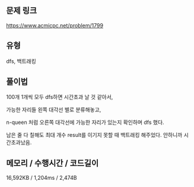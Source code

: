 ## 문제 링크

https://www.acmicpc.net/problem/1799

## 유형

dfs, 백트래킹

## 풀이법

100개 1개씩 모두 dfs하면 시간초과 날 것 같아서,

가능한 자리들 왼쪽 대각선 별로 분류해놓고,

n-queen 처럼 오른쪽 대각선에 가능한 자리가 있는지 확인하며 dfs 했다.

남은 줄 다 칠해도 최대 개수 result를 이기지 못할 때 백트래킹 해주었다. 안하니까 시간초과났음.

## 메모리 / 수행시간 / 코드길이

16,592KB / 1,204ms / 2,474B
